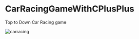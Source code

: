 # CarRacingGameWithCPlusPlus
Top to Down Car Racing game



![carracing](https://user-images.githubusercontent.com/28591504/69168970-9ecb7800-0b08-11ea-83ad-c78e52f315bb.png)
